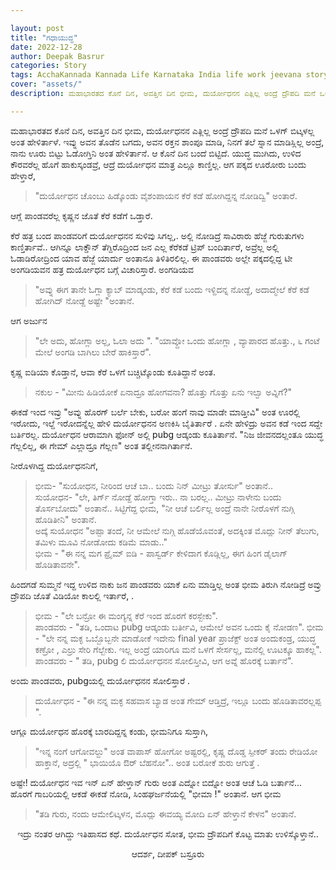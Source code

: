 ```yaml
---

layout: post
title: "ಗಧಾಯುದ್ಧ"
date: 2022-12-28
author: Deepak Basrur
categories: Story
tags: AcchaKannada Kannada Life Karnataka India life work jeevana story mahabharatha gadhayuddha ranna ponna janna
cover: "assets/"
description: ಮಹಾಭಾರತದ ಕೊನೆ ದಿನ, ಅವತ್ತಿನ ದಿನ ಭೀಮ, ದುರ್ಯೋಧನನ ಎತ್ಲಿಲ್ಲ ಅಂದ್ರೆ ದ್ರೌಪದಿ ಮನೆ ಒಳಗ್ ಬಿಟ್ಕಳಲ್ಲ ಅಂತ ಹೇಳಿರ್ತಾಳೆ.

---
```


ಮಹಾಭಾರತದ ಕೊನೆ ದಿನ, ಅವತ್ತಿನ ದಿನ ಭೀಮ, ದುರ್ಯೋಧನನ ಎತ್ಲಿಲ್ಲ ಅಂದ್ರೆ ದ್ರೌಪದಿ ಮನೆ ಒಳಗ್ ಬಿಟ್ಕಳಲ್ಲ ಅಂತ ಹೇಳಿರ್ತಾಳೆ. ಇವ್ನು ಅವನ ತೊಡೆನ ಬಗದು, ಅವನ ರಕ್ತನ ಶಾಂಪೂ ಮಾಡಿ, ನಿನಗೆ ತಲೆ ಸ್ನಾನ ಮಾಡಿಸ್ಲಿಲ್ಲ ಅಂದ್ರೆ, ನಾನು ಊರು ಬಿಟ್ಟು ಓಡೋಗ್ತಿನಿ ಅಂತ ಹೇಳಿರ್ತಾನೆ. ಆ ಕೊನೆ ದಿನ ಬಂದೆ ಬಿಟ್ಟಿದೆ. ಯುದ್ಧ ಮುಗಿದು, ಉಳಿದ ಕೌರವರೆಲ್ಲ ಹೊಗೆ ಹಾಕುಸ್ಕಂಡವ್ರೆ, ಆದ್ರೆ ದುರ್ಯೋಧನ ಮಾತ್ರ ಎಲ್ಲೂ ಕಾಣ್ತಿಲ್ಲ. ಆಗ ಪಕ್ಕದ ಊರೋರು ಬಂದು ಹೇಳ್ತಾರೆ, 
>"ದುರ್ಯೋಧನ ಚೊಂಬು ಹಿಡ್ಕೊಂಡು ವೈಶಂಪಾಯನ ಕೆರೆ ಕಡೆ ಹೋಗಿದ್ದನ್ನ ನೋಡಿದ್ವಿ" ಅಂತಾರೆ.

ಆಗ್ಲೆ ಪಾಂಡವರೆಲ್ಲ ಕೃಷ್ಣನ ಜೊತೆ ಕೆರೆ ಕಡೆಗೆ ಒಡ್ತಾರೆ.

ಕೆರೆ ಹತ್ರ ಬಂದ ಪಾಂಡವರಿಗೆ  ದುರ್ಯೋಧನನ ಸುಳಿವು ಸಿಗಲ್ಲ,. ಅಲ್ಲಿ ನೋಡಿದ್ರೆ ಸಾವಿರಾರು ಹೆಜ್ಜೆ ಗುರುತುಗಳು ಕಾಣ್ತಿರ್ತಾವೆ.. ಆಗಿನ್ನೂ ಲಾಕ್ಡೌನ್ ತೆಗ್ದಿರೊದ್ರಿಂದ ಜನ ಎಲ್ಲ ಕೆರೆಕಡೆ ಟ್ರಿಪ್ ಬಂದಿರ್ತಾರೆ, ಅವ್ರೆಲ್ಲ ಅಲ್ಲಿ ಓಡಾಡಿರೋದ್ರಿಂದ ಯಾವ ಹೆಜ್ಜೆ ಯಾರ್ದು ಅಂತಾನೂ ತಿಳಿತಿರಲಿಲ್ಲ. ಈ ಪಾಂಡವರು ಅಲ್ಲೇ ಪಕ್ಕದಲ್ಲಿದ್ದ ಟೀ ಅಂಗಡಿಯವನ ಹತ್ರ ದುರ್ಯೋಧನ ಬಗ್ಗೆ ವಿಚಾರಿಸ್ತಾರೆ. ಅಂಗಡಿಯವ  
>"ಅವ್ನು ಈಗ ತಾನೇ ಓಗ್ಲಾ ಕ್ಯಾಬ್  ಮಾಡ್ಕಂಡು, ಕೆರೆ ಕಡೆ ಬಂದು ಇಳ್ದಿದನ್ನ ನೋಡ್ದೆ, ಅದಾದ್ಮೇಲೆ ಕೆರೆ ಕಡೆ ಹೋಗಿದ್ ನೋಡ್ದೆ ಅಷ್ಟೇ "ಅಂತಾನೆ. 

ಆಗ ಅರ್ಜುನ

>"ಲೇ ಅದು, ಹೋಗ್ಲಾ ಅಲ್ಲ, ಓಲಾ ಅದು ". "ಯಾವ್ದೋ ಒಂದು ಹೋಗ್ಲಾ , ವ್ಯಾಪಾರದ ಹೊತ್ತು., ೬ ಗಂಟೆ ಮೇಲೆ ಅಂಗಡಿ ಬಾಗಿಲು ಬೇರೆ ಹಾಕಿಸ್ತಾರೆ". 

ಕೃಷ್ಣ ಐಡಿಯಾ ಕೊಡ್ತಾನೆ, ಆವಾ ಕೆರೆ ಒಳಗೆ ಬಚ್ಚಿಟ್ಕೊಂಡು ಕೂತಿದ್ದಾನೆ ಅಂತ.   

>ನಕುಲ - "ಮೀನು ಹಿಡಿಯೋಕೆ ಏನಾದ್ರೂ ಹೋಗವನಾ? ಹೊತ್ತು ಗೊತ್ತು ಏನು ಇಲ್ವಾ ಅವ್ನಿಗೆ?"   

ಈಕಡೆ ಇಂದ ಇವ್ರು "ಅವ್ನು ಹೊರಗ್ ಬರ್ಲೆ ಬೇಕು, ಬರೋ ಹಂಗೆ ನಾವು ಮಾಡೇ ಮಾಡ್ತೀವಿ" ಅಂತ ಊರಲ್ಲಿ ಇರೋದು, ಇಲ್ದೆ ಇರೋದನ್ನೆಲ್ಲ ಹೇಳಿ ದುರ್ಯೋಧನನ  ಅಣಕಿಸಿ ಬೈತಿರ್ತಾರೆ . ಏನೇ ಹೇಳಿದ್ರು ಅವನ ಕಡೆ ಇಂದ ಸದ್ದೇ ಬರ್ತಿರಲ್ಲ.  ದುರ್ಯೋಧನ ಆರಾಮಾಗಿ ಫೋನ್ ಅಲ್ಲಿ pubg ಆಡ್ಕಂಡು ಕೂತಿರ್ತಾನೆ. "ನಿಜ ಜೀವನದಲ್ಲಂತೂ ಯುದ್ಧ ಗೆಲ್ಲಲಿಲ್ಲ, ಈ ಗೇಮ್ ಎಲ್ಲಾದ್ರೂ ಗೆಲ್ಲಣ" ಅಂತ ತಲ್ಲೀನನಾಗಿರ್ತಾನೆ.  

 ನೀರೊಳಗಿದ್ದ ದುರ್ಯೋಧನನಿಗೆ, 
 
>ಭೀಮ- "ಸುಯೋಧನ, ನೀರಿಂದ ಆಚೆ ಬಾ.. ಬಂದು ನಿನ್ ಮೀಟ್ರು ತೋರ್ಸು" ಅಂತಾನೆ..  
>ಸುಯೋಧನ- "ಲೇ, ತಿರ್ಗ್ ನೋಡ್ದೆ ಹೋಗ್ತಾ ಇರು.. ನಾ ಬರಲ್ಲ.. ಮೀಟ್ರು ನಾಳೇನು ಬಂದು ತೊರ್ಸಬೋದು" ಅಂತಾನೆ.. 
>ಸಿಟ್ಟಿಗೆದ್ದ ಭೀಮ, "ನೀ ಆಚೆ ಬರ್ಲಿಲ್ಲ ಅಂದ್ರೆ ನಾನೇ ನೀರೊಳಗೆ ನುಗ್ಗಿ ಹೊಡಿತೀನಿ" ಅಂತಾನೆ.  
>ಅದ್ಕೆ ಸುಯೋಧನ "ಅಪ್ಪಾ ತಂದೆ, ನೀ ಆಮೇಲೆ ನುಗ್ಗಿ ಹೊಡೆಯೊವಂತೆ, ಅದಕ್ಕಿಂತ ಮೊದ್ಲು ನೀನ್ ತೆಲುಗು, ತಮಿಳು ಮೂವಿ ನೋಡೋದು ಕಡಿಮೆ ಮಾಡು.."  
>ಭೀಮ - "ಈ ನನ್ನ ಮಗ  ಪ್ರೈಮ್ ಐಡಿ - ಪಾಸ್ವರ್ಡ್ ಕೇಳಿದಾಗ ಕೊಡ್ಲಿಲ್ಲ, ಈಗ ಹಿಂಗ ಡೈಲಾಗ್ ಹೊಡಿತಾವನೇ".   

ಹಿಂದಗಡೆ ಸುಮ್ಮನೆ ಇದ್ದ ಉಳಿದ ನಾಕು ಜನ ಪಾಂಡವರು ಯಾಕೆ ಏನು ಮಾಡ್ತಿಲ್ಲ ಅಂತ ಭೀಮ ತಿರುಗಿ ನೋಡಿದ್ರೆ ಅವ್ರು ದ್ರೌಪದಿ ಜೊತೆ ವಿಡಿಯೋ ಕಾಲಲ್ಲಿ ಇರ್ತಾರೆ, .
>ಭೀಮ - "ಲೇ ಬನ್ರೋ ಈ ಮಂಗ್ಯನ್ನ ಕೆರೆ ಇಂದ ಹೊರಗೆ ಕರಸ್ಬೇಕು".   
>ಪಾಂಡವರು - "ತಡಿ, ಒಂದಾಟ pubg  ಆಡ್ಕಂಡು ಬರ್ತೀವಿ, ಆಮೇಲೆ ಅವನ ಒಂದು ಕೈ ನೋಡಣ".
>ಭೀಮ - "ಲೇ ನನ್ನ ಮಕ್ಳ ಒಬ್ಬೊಬ್ಬನೇ ಮಾಡೋಕೆ ಇದೇನು final  year  ಪ್ರಾಜೆಕ್ಟ್ ಅಂತ ಅಂದುಕಂಡ್ರ, ಯುದ್ಧ ಕಣ್ರೋ , ಎಲ್ರು ಸೇರಿ ಗೆಲ್ಬೇಕು. ಇಲ್ಲ ಅಂದ್ರೆ ಯಾರಿಗೂ ಮನೆ ಒಳಗೆ ಸೇರ್ಸಲ್ಲ, ಮನೆಲ್ಲಿ ಊಟಕ್ಕೂ ಹಾಕಲ್ಲ". 
>ಪಾಂಡವರು - " ತಡಿ, pubg ಲಿ ದುರ್ಯೋಧನನ ಸೋಲಿಸ್ತೀವಿ, ಆಗ ಅವ್ನೆ ಹೊರಕ್ಕೆ ಬರ್ತಾನೆ". 

ಅಂದು ಪಾಂಡವರು, pubgಯಲ್ಲಿ ದುರ್ಯೋಧನನ ಸೋಲಿಸ್ತಾರೆ . 

>ದುರ್ಯೋಧನ - "ಈ ನನ್ನ ಮಕ್ಳ ಸಹವಾಸ ಬ್ಯಾಡ ಅಂತ ಗೇಮ್ ಆಡ್ತಿದ್ರೆ, ಇಲ್ಲೂ ಬಂದು ಹೊಡಿತಾವರಲ್ಲಪ್ಪ ". 

ಆಗ್ಲೂ ದುರ್ಯೋಧನ ಹೊರಕ್ಕೆ ಬಾರದಿದ್ದನ್ನ ಕಂಡು, ಭೀಮನಿಗೂ ಸುಸ್ತಾಗಿ, 
>"ಇನ್ನ ನಂಗೆ ಆಗೋವಲ್ದು" ಅಂತ ವಾಪಾಸ್ ಹೋಗೋ ಅಷ್ಟರಲ್ಲಿ, ಕೃಷ್ಣ ದೊಡ್ಡ ಸ್ಪೀಕರ್ ತಂದು ರೇಡಿಯೋ ಹಾಕ್ತಾನೆ, ಅದ್ರಲ್ಲಿ  " ಭಾಯಿಯೊ ಔರ್  ಬೆಹನೋ".. ಅಂತ ಬರೋಕೆ ಶುರು ಆಗುತ್ತೆ . 

ಅಷ್ಟೇ! ದುರ್ಯೋಧನ ಇವ ಇನ್ ಏನ್ ಹೇಳ್ತಾನ್ ಗುರು ಅಂತ ಎದ್ನೋ ಬಿದ್ನೋ  ಅಂತ ಆಚೆ ಓಡಿ ಬರ್ತಾನೆ... ಹೊರಗೆ ಗಾಬರಿಯಲ್ಲಿ ಆಕಡೆ ಈಕಡೆ ನೋಡಿ,  ಸಿಂಹಘರ್ಜನೆಯಲ್ಲಿ "ಭೀಮಾ !" ಅಂತಾನೆ. 
ಆಗ ಭೀಮ
>"ತಡಿ ಗುರು, ನಂದು ಆಮೇಲಿಟ್ಕಳನ, ಮೊದ್ಲು ಈವಯ್ಯ ಮೋದಿ ಏನ್ ಹೇಳ್ತಾನೆ ಕೇಳನ" ಅಂತಾನೆ.

<p align="center"> ಇದ್ರು ನಂತರ ಆಗಿದ್ದು ಇತಿಹಾಸದ ಕಥೆ. ದುರ್ಯೋಧನ ಸೋತ, ಭೀಮ ದ್ರೌಪದಿಗೆ ಕೊಟ್ಟ ಮಾತು ಉಳಿಸ್ಕೊಳ್ತಾನೆ.. </p>
<p align="center"> ಆದರ್ಶ, ದೀಪಕ್ ಬಸ್ರೂರು </p>
